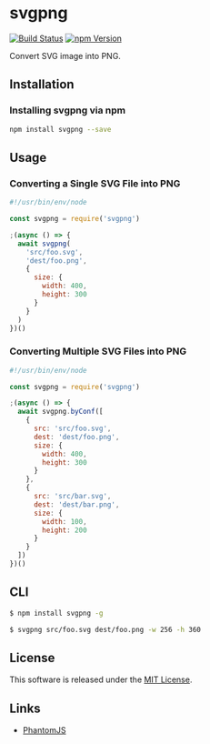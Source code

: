 svgpng
==========

<!---
This file is generated by ape-tmpl. Do not update manually.
--->

<!-- Badge Start -->
<a name="badges"></a>

[![Build Status][bd_travis_shield_url]][bd_travis_url]
[![npm Version][bd_npm_shield_url]][bd_npm_url]

[bd_repo_url]: https://github.com/okunishinishi/node-svgpng
[bd_travis_url]: http://travis-ci.org/okunishinishi/node-svgpng
[bd_travis_shield_url]: http://img.shields.io/travis/okunishinishi/node-svgpng.svg?style=flat
[bd_travis_com_url]: http://travis-ci.com/okunishinishi/node-svgpng
[bd_travis_com_shield_url]: https://api.travis-ci.com/okunishinishi/node-svgpng.svg?token=
[bd_license_url]: https://github.com/okunishinishi/node-svgpng/blob/master/LICENSE
[bd_codeclimate_url]: http://codeclimate.com/github/okunishinishi/node-svgpng
[bd_codeclimate_shield_url]: http://img.shields.io/codeclimate/github/okunishinishi/node-svgpng.svg?style=flat
[bd_codeclimate_coverage_shield_url]: http://img.shields.io/codeclimate/coverage/github/okunishinishi/node-svgpng.svg?style=flat
[bd_gemnasium_url]: https://gemnasium.com/okunishinishi/node-svgpng
[bd_gemnasium_shield_url]: https://gemnasium.com/okunishinishi/node-svgpng.svg
[bd_npm_url]: http://www.npmjs.org/package/svgpng
[bd_npm_shield_url]: http://img.shields.io/npm/v/svgpng.svg?style=flat
[bd_standard_url]: http://standardjs.com/
[bd_standard_shield_url]: https://img.shields.io/badge/code%20style-standard-brightgreen.svg

<!-- Badge End -->


<!-- Description Start -->
<a name="description"></a>

Convert SVG image into PNG.

<!-- Description End -->




<!-- Sections Start -->
<a name="sections"></a>

<!-- Section from "doc/guides/01.Installation.md.hbs" Start -->

<a name="section-doc-guides-01-installation-md"></a>

Installation
-----

### Installing svgpng via npm

```bash
npm install svgpng --save
```

<!-- Section from "doc/guides/01.Installation.md.hbs" End -->

<!-- Section from "doc/guides/02.Usage.md.hbs" Start -->

<a name="section-doc-guides-02-usage-md"></a>

Usage
----


### Converting a Single SVG File into PNG

```javascript
#!/usr/bin/env/node

const svgpng = require('svgpng')

;(async () => {
  await svgpng(
    'src/foo.svg',
    'dest/foo.png',
    {
      size: {
        width: 400,
        height: 300
      }
    }
  )
})()

```

### Converting Multiple SVG Files into PNG

```javascript
#!/usr/bin/env/node

const svgpng = require('svgpng')

;(async () => {
  await svgpng.byConf([
    {
      src: 'src/foo.svg',
      dest: 'dest/foo.png',
      size: {
        width: 400,
        height: 300
      }
    },
    {
      src: 'src/bar.svg',
      dest: 'dest/bar.png',
      size: {
        width: 100,
        height: 200
      }
    }
  ])
})()


```



<!-- Section from "doc/guides/02.Usage.md.hbs" End -->

<!-- Section from "doc/guides/03.CLI.md.hbs" Start -->

<a name="section-doc-guides-03-cli-md"></a>

CLI
------

```bash
$ npm install svgpng -g
```

```bash
$ svgpng src/foo.svg dest/foo.png -w 256 -h 360
```


<!-- Section from "doc/guides/03.CLI.md.hbs" End -->


<!-- Sections Start -->


<!-- LICENSE Start -->
<a name="license"></a>

License
-------
This software is released under the [MIT License](https://github.com/okunishinishi/node-svgpng/blob/master/LICENSE).

<!-- LICENSE End -->


<!-- Links Start -->
<a name="links"></a>

Links
------

+ [PhantomJS][phantom_j_s_url]

[phantom_j_s_url]: http://phantomjs.org/

<!-- Links End -->
